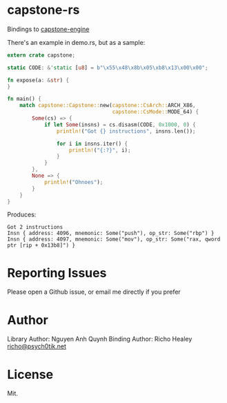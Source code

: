 capstone-rs
===========

Bindings to [capstone-engine][upstream]

There's an example in demo.rs, but as a sample:

```rust
extern crate capstone;

static CODE: &'static [u8] = b"\x55\x48\x8b\x05\xb8\x13\x00\x00";

fn expose(a: &str) {
}

fn main() {
    match capstone::Capstone::new(capstone::CsArch::ARCH_X86,
                                  capstone::CsMode::MODE_64) {
        Some(cs) => {
            if let Some(insns) = cs.disasm(CODE, 0x1000, 0) {
                println!("Got {} instructions", insns.len());

                for i in insns.iter() {
                    println!("{:?}", i);
                }
            }
        },
        None => {
            println!("Ohnoes");
        }
    }
}
```

Produces:

```
Got 2 instructions
Insn { address: 4096, mnemonic: Some("push"), op_str: Some("rbp") }
Insn { address: 4097, mnemonic: Some("mov"), op_str: Some("rax, qword ptr [rip + 0x13b8]") }
```

# Reporting Issues

Please open a Github issue, or email me directly if you prefer

# Author

Library Author: Nguyen Anh Quynh
Binding Author: Richo Healey <richo@psych0tik.net>

# License

Mit.

[upstream]: http://capstone-engine.org/
